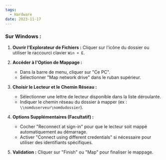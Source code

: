 ```yaml
---
tags:
  - Hardware
date: 2023-11-17
---
```

### Sur Windows :

1. **Ouvrir l'Explorateur de Fichiers :** Cliquer sur l'icône du dossier ou utiliser le raccourci clavier `Win + E`.
    
2. **Accéder à l'Option de Mappage :**
    
    - Dans la barre de menu, cliquer sur "Ce PC".
    - Sélectionner "Map network drive" dans le ruban supérieur.
3. **Choisir le Lecteur et le Chemin Réseau :**
    
    - Sélectionner une lettre de lecteur disponible dans la liste déroulante.
    - Indiquer le chemin réseau du dossier à mapper (ex : `\\nomduserveur\nomdudossier`).
4. **Options Supplémentaires (Facultatif) :**
    
    - Cocher "Reconnect at sign-in" pour que le lecteur soit mappé automatiquement au démarrage.
    - Activer "Connect using different credentials" si nécessaire pour utiliser des identifiants spécifiques.
5. **Validation :** Cliquer sur "Finish" ou "Map" pour finaliser le mappage.